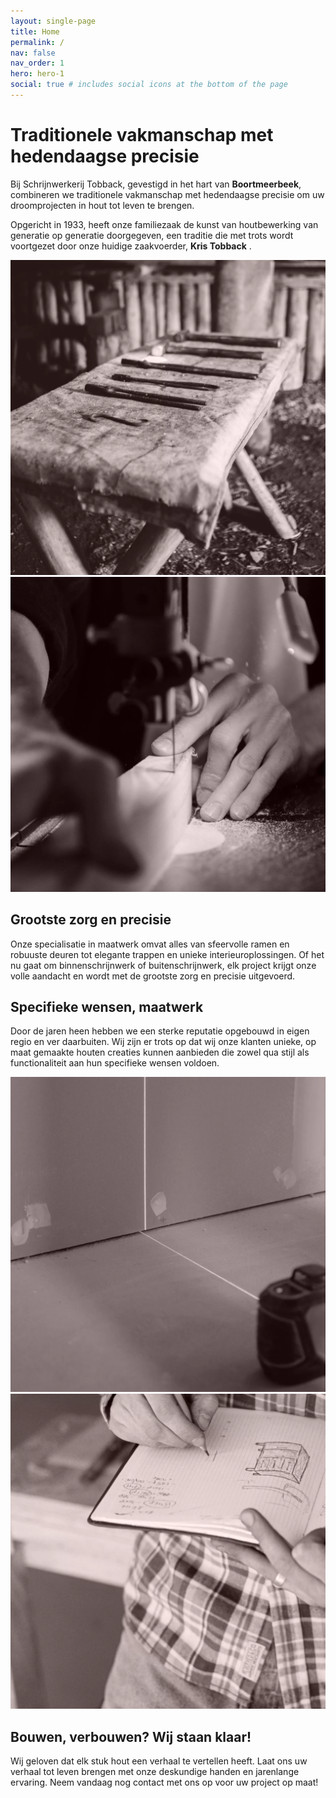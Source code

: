 ```yaml
---
layout: single-page
title: Home
permalink: /
nav: false
nav_order: 1
hero: hero-1
social: true # includes social icons at the bottom of the page
---
```


  <div class="row margin-block">
    <div class="col-sm">
          <h1>Traditionele vakmanschap met hedendaagse precisie</h1>
          <p>Bij Schrijnwerkerij Tobback, gevestigd in het hart van <strong>Boortmeerbeek</strong>, combineren we traditionele vakmanschap met hedendaagse precisie om uw droomprojecten in hout tot leven te brengen.</p>
          <p>Opgericht in 1933, heeft onze familiezaak de kunst van houtbewerking van generatie op generatie doorgegeven, een traditie die met trots wordt voortgezet door onze huidige zaakvoerder, <strong>Kris Tobback</strong> .</p>
    </div>
    <div class="col-sm">
        <div class="">
            <img style="max-width: 100%" src="/assets/img/home-starting.webp" alt="Traditionele vakmanschap met hedendaagse precisie" /> 
          </div>  
   </div>
  </div>

  <div class="row margin-block">
    <div class="col-sm">
          <div class="">
            <img style="max-width: 100%" src="/assets/img/home-precisie.webp" alt="Grootste zorg en precisie" /> 
          </div>
    </div>
    <div class="col-sm">
      <h2>Grootste zorg en precisie</h2>
      <p>Onze specialisatie in maatwerk omvat alles van sfeervolle ramen en robuuste deuren tot elegante trappen en unieke interieuroplossingen. Of het nu gaat om binnenschrijnwerk of buitenschrijnwerk, elk project krijgt onze volle aandacht en wordt met de grootste zorg en precisie uitgevoerd.</p>
   </div>
  </div>

  <div class="row margin-block">
    <div class="col-sm">
        <h2>Specifieke wensen, maatwerk</h2>
        <p>Door de jaren heen hebben we een sterke reputatie opgebouwd in eigen regio en ver daarbuiten. Wij zijn er trots op dat wij onze klanten unieke, op maat gemaakte houten creaties kunnen aanbieden die zowel qua stijl als functionaliteit aan hun specifieke wensen voldoen.</p>
    </div>
    <div class="col-sm">
      <div class="">
            <img style="max-width: 100%" src="/assets/img/home-maatwerk.webp" alt="Specifieke wensen, maatwerk" /> 
          </div>
   </div>
  </div>

  <div class="row margin-block">
    <div class="col-sm">
        <div class="">
            <img style="max-width: 100%" src="/assets/img/home-contact.webp" alt="Specifieke wensen, maatwerk" /> 
          </div>
    </div>
    <div class="col-sm">
      <h2>Bouwen, verbouwen? Wij staan klaar!</h2>
      <p>Wij geloven dat elk stuk hout een verhaal te vertellen heeft. Laat ons uw verhaal tot leven brengen met onze deskundige handen en jarenlange ervaring. Neem vandaag nog contact met ons op voor uw project op maat!</p>
   </div>
  </div>





